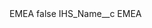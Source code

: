 <?xml version="1.0" encoding="UTF-8"?>
<CustomMetadata xmlns="http://soap.sforce.com/2006/04/metadata" xmlns:xsi="http://www.w3.org/2001/XMLSchema-instance" xmlns:xsd="http://www.w3.org/2001/XMLSchema">
    <label>EMEA</label>
    <protected>false</protected>
    <values>
        <field>IHS_Name__c</field>
        <value xsi:type="xsd:string">EMEA</value>
    </values>
</CustomMetadata>
